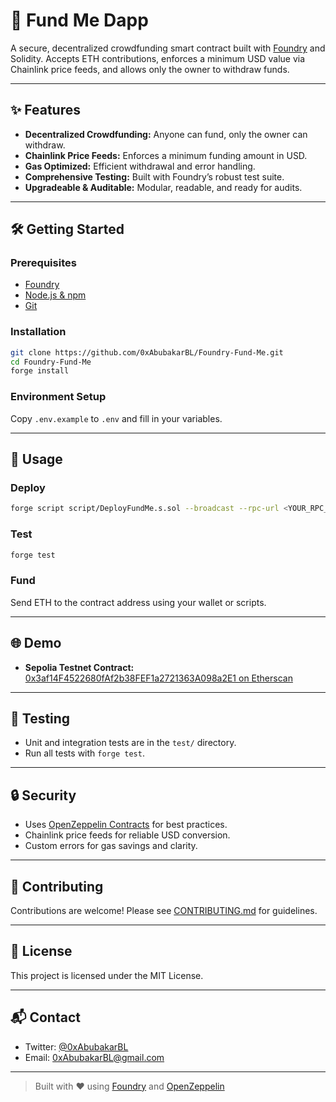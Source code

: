 # 🚀 Fund Me Dapp

A secure, decentralized crowdfunding smart contract built with [Foundry](https://github.com/foundry-rs/foundry) and Solidity. Accepts ETH contributions, enforces a minimum USD value via Chainlink price feeds, and allows only the owner to withdraw funds.

---

## ✨ Features

- **Decentralized Crowdfunding:** Anyone can fund, only the owner can withdraw.
- **Chainlink Price Feeds:** Enforces a minimum funding amount in USD.
- **Gas Optimized:** Efficient withdrawal and error handling.
- **Comprehensive Testing:** Built with Foundry’s robust test suite.
- **Upgradeable & Auditable:** Modular, readable, and ready for audits.

---

## 🛠️ Getting Started

### Prerequisites

- [Foundry](https://getfoundry.sh/)
- [Node.js & npm](https://nodejs.org/)
- [Git](https://git-scm.com/)

### Installation

```bash
git clone https://github.com/0xAbubakarBL/Foundry-Fund-Me.git
cd Foundry-Fund-Me
forge install
```

### Environment Setup

Copy `.env.example` to `.env` and fill in your variables.

---

## 🚩 Usage

### Deploy

```bash
forge script script/DeployFundMe.s.sol --broadcast --rpc-url <YOUR_RPC_URL>
```

### Test

```bash
forge test
```

### Fund

Send ETH to the contract address using your wallet or scripts.

---

## 🌐 Demo

- **Sepolia Testnet Contract:**  
  [0x3af14F4522680fAf2b38FEF1a2721363A098a2E1 on Etherscan](https://sepolia.etherscan.io/address/0x3af14F4522680fAf2b38FEF1a2721363A098a2E1)

---

## 🧪 Testing

- Unit and integration tests are in the `test/` directory.
- Run all tests with `forge test`.

---

## 🔒 Security

- Uses [OpenZeppelin Contracts](https://github.com/OpenZeppelin/openzeppelin-contracts) for best practices.
- Chainlink price feeds for reliable USD conversion.
- Custom errors for gas savings and clarity.

---

## 🤝 Contributing

Contributions are welcome! Please see [CONTRIBUTING.md](CONTRIBUTING.md) for guidelines.

---

## 📄 License

This project is licensed under the MIT License.

---

## 📬 Contact

- Twitter: [@0xAbubakarBL](https://x.com/0xAbubakarBL)
- Email: 0xAbubakarBL@gmail.com

---

> Built with ❤️ using [Foundry](https://github.com/foundry-rs/foundry) and [OpenZeppelin](https://github.com/OpenZeppelin/openzeppelin-contracts)
